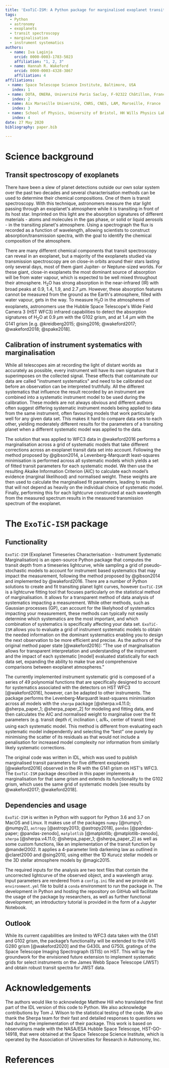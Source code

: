 ```yaml
---
title: 'ExoTiC-ISM: A Python package for marginalised exoplanet transit parameters across a grid of systematic instrument models'
tags:
  - Python
  - astronomy
  - exoplanets
  - transit spectroscopy
  - marginalisation
  - instrument systematics
authors:
  - name: Iva Laginja
    orcid: 0000-0003-1783-5023
    affiliation: "1, 2, 3"
  - name: Hannah R. Wakeford
    orcid: 0000-0003-4328-3867
    affiliation: 4
affiliations:
 - name: Space Telescope Science Institute, Baltimore, USA
   index: 1
 - name: DOTA, ONERA, Université Paris Saclay, F-92322 Châtillon, France
   index: 2
 - name: Aix Marseille Université, CNRS, CNES, LAM, Marseille, France
   index: 3
 - name: School of Physics, University of Bristol, HH Wills Physics Laboratory, Tyndall Avenue, Bristol BS8 1TL, UK
   index: 4
date: 27 May 2020
bibliography: paper.bib

---
```


# Science background

## Transit spectroscopy of exoplanets

There have been a slew of planet detections outside our own solar system over the past two decades and several 
characterisation methods can be used to determine their chemical compositions. One of them is transit spectroscopy. 
With this technique, astronomers measure the star light passing through an exoplanet's atmosphere while it is 
transiting in front of its host star. Imprinted on this light are the absorption signatures of different 
materials - atoms and molecules in the gas phase, or solid or liquid aerosols - in the transiting planet's atmosphere. 
Using a spectrograph the flux is recorded as a function of wavelength, allowing scientists to construct 
absorption/transmission spectra, with the goal to identify the chemical composition of the atmosphere.

There are many different chemical components that transit spectroscopy can reveal in an exoplanet, but a majority of the 
exoplanets studied via transmission spectroscopy are on close-in orbits around their 
stars lasting only several days, most of them giant Jupiter- or Neptune-sized worlds. For these giant, 
close-in exoplanets the most dominant source of 
absorption will be from water vapour, which is expected to be well mixed throughout their atmosphere. H$_2$O has 
strong absorption in the near-infrared (IR) with broad peaks at 0.9, 1.4, 1.9, and 2.7 $\mu$m. However, these 
absorption features cannot be measured from the ground as the Earth's atmosphere, filled with water vapour, gets in 
the way. To measure H$_2$O in the atmospheres of exoplanets, astronomers use the Hubble Space Telescope's Wide Field 
Camera 3 (HST WFC3) infrared capabilities to detect the absorption signatures of H$_2$O at 0.9 $\mu$m with the G102 
grism, and at 1.4 $\mu$m with the G141 grism [e.g. @kreidberg2015; @sing2016; @wakeford2017; @wakeford2018; @spake2018].

## Calibration of instrument systematics with marginalisation

While all telescopes aim at recording the light of distant worlds as accurately as possible, every 
instrument will have its own signature that it superimposes on the collected signal. These effects that contaminate our 
data are called "instrument systematics" and need to be calibrated out before an observation can be interpreted 
truthfully. All the different systematics that influence the result recorded by an instrument are combined into 
a systematic instrument model to be used during the calibration. These models are not always obvious and different 
authors often suggest differing systematic instrument models being applied to data from the same instrument, often 
favouring models that work particularly well for any given data set. This makes it hard to compare data sets to each 
other, yielding moderately different results for the parameters of a transiting planet when a different systematic 
model was applied to the data.

The solution that was applied to WFC3 data in @wakeford2016 performs a marginalisation across a grid of systematic 
models that take different corrections across an exoplanet transit data set into account. Following the method proposed 
by @gibson2014, a Levenberg-Marquardt least-squares minimisation is performed across all systematic models which yields 
a set of fitted transit parameters for each systematic model. We then use the resulting Akaike Information 
Criterion (AIC) to calculate each model’s evidence (marginal likelihood) and normalised weight. These weights are then 
used to calculate the marginalised fit parameters, leading to results that will not depend as heavily on the individual 
choice of systematic model. Finally, performing this for each lightcurve constructed at each wavelength from 
the measured spectrum results in the measured transmission spectrum of the exoplanet.

# The ``ExoTiC-ISM`` package

## Functionality

``ExoTiC-ISM`` (Exoplanet Timeseries Characterisation - Instrument Systematic Marginalisation) is an open-source Python 
package that computes the transit depth from a timeseries lightcurve, while sampling a grid of pseudo-stochastic models 
to account for instrument based systematics that may impact the measurement, following the method proposed by 
@gibson2014 and implemented by @wakeford2016. There are a number of Python solutions to create and fit transiting 
planet light curves, however ``ExoTiC-ISM`` is a lightcurve fitting tool that focuses particularly 
on the statistical method of marginalisation. It allows for a transparent method of data analysis of systematics
impacting a measurement. While other methods, such as Gaussian processes (GP), can account for the likelyhood of 
systematics impacting your measurement, these methods can typically not easily determine which systematics are the most 
important, and which combination of systematics is specifically affecting your data set. ``ExoTiC-ISM`` allows you to 
evaluate a grid of instrument systematic models to obtain the needed information on the dominant systematics enabling 
you to design the next observation to be more efficient and precise. As the 
authors of the original method paper state [@wakeford2016]: “The use of marginalisation 
allows for transparent interpretation and understanding of the instrument and the impact of each systematic [model] 
evaluated statistically for each data set, expanding the ability to make true and comprehensive comparisons between 
exoplanet atmospheres.”

The currently implemented instrument systematic grid is composed of a series of 49 polynomial functions 
that are specifically designed to account for systematics associated with the detectors on HST WFC3 [@wakeford2016], 
however, can be adapted to other instruments.
The package performs the Levenberg-Marquardt least-squares minimisation across all models with the 
``sherpa`` package [@sherpa.v4.11.0; @sherpa_paper_1; @sherpa_paper_2] for modeling and fitting data, and then 
calculates the AIC and normalised weight to 
marginalise over the fit parameters (e.g. transit depth $rl$, inclination $i$, a/R$_*$, center of transit time) using 
each systematic model. This method is different from evaluating each systematic model independently 
and selecting the “best” one purely by minimising the scatter of its residuals as that would not include a 
penalisation for increased model complexity nor information from similarly likely systematic corrections.

The original code was written in IDL, which was used to publish marginalised transit parameters for five different 
exoplanets [@wakeford2016] observed in the IR with the G141 grism on HST's WFC3. The ``ExoTiC-ISM`` package described 
in this paper implements a marginalisation for that same grism and extends its functionality to the G102 grism, which 
uses the same grid of systematic models [see results by @wakeford2017; @wakeford2018].

## Dependencies and usage

``ExoTiC-ISM`` is written in Python with support for Python 3.6 and 3.7 on MacOS and Linux. It makes use of the packages 
``numpy`` [@numpy1; @numpy2], ``astropy`` [@astropy2013; @astropy2018], ``pandas`` [@pandas-paper; @pandas-zenodo], 
``matplotlib`` [@matplotlib; @matplotlib-zenodo], ``sherpa`` [@sherpa.v4.11.0; @sherpa_paper_1; @sherpa_paper_2] as well as some custom functions, 
like an implementation of the transit function by @mandel2002. It applies a 4-parameter limb darkening law as outlined 
in @claret2000 and @sing2010, using either the 1D Kurucz stellar models or the 3D stellar atmosphere models by @magic2015.

The required inputs for the analysis are two text files that contain the uncorrected lightcurve of the observed object, and a 
wavelength array. Input parameters are rendered from a ``config.ini`` file and we provide an ``environment.yml`` file 
to build a ``conda`` environment to run the package in. The development in Python and hosting the repository on GitHub 
will facilitate the usage of the package by researchers, as well as further functional development; an introductory 
tutorial is provided in the form of a Jupyter Notebook.

## Outlook

While its current capabilities are limited to WFC3 data taken with the G141 and G102 grism, the package’s 
functionality will be extended to the UVIS G280 grism [@wakeford2020] and the G430L and G750L gratings of the Space Telescope 
Imaging Spectrograph (STIS) on HST. This will lay the groundwork for the envisioned future extension to implement 
systematic grids for select instruments on the James Webb Space Telescope (JWST) and obtain robust transit spectra 
for JWST data.

# Acknowledgements

The authors would like to acknowledge Matthew Hill who translated the first part of the IDL version of this code to 
Python. We also acknowledge contributions by Tom J. Wilson to the statistical testing of the code. 
We also thank the Sherpa team for their fast and detailed responses to questions we had during the 
implementation of their package. This work is based on observations made with the NASA/ESA Hubble Space Telescope, 
HST-GO-14918, that were obtained at the Space Telescope Science Institute, which is operated by the Association of 
Universities for Research in Astronomy, Inc.

# References
